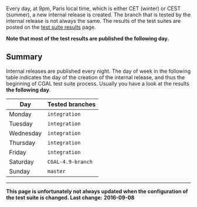 Every day, at 9pm, Paris local time, which is either CET (winter) or
CEST (summer), a new internal release is created. The branch that is
tested by the internal release is not always the same.
The results of the test suites are posted on the
[test suite results](http://cgal.geometryfactory.com/CGAL/Members/testsuite/) page.

**Note that most of the test results are published the following day.**

## Summary

Internal releases are published every night. The day of week in the
following table indicates the day of the creation of the internal
release, and thus the beginning of CGAL test suite process. Usually you
have a look at the results **the following day**.

  
   Day      |  Tested branches 
  ----------| ----------------
  Monday    |  `integration`
  Tuesday   |  `integration`
  Wednesday |  `integration`
  Thursday  |  `integration`
  Friday    |  `integration`
  Saturday  |  `CGAL-4.9-branch`
  Sunday    |  `master`
              
  -------------------------------

**This page is unfortunately not always updated when the configuration
of the test suite is changed. Last change:** **2016-09-08**
